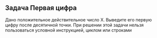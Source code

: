 ## Задача Первая цифра
Дано положительное действительное число X.
Выведите его первую цифру после десятичной точки.
При решении этой задачи нельзя пользоваться условной инструкцией, циклом или строками